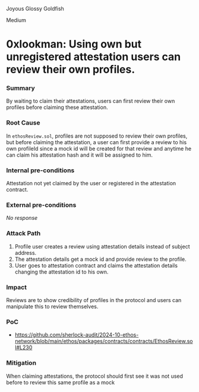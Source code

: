 Joyous Glossy Goldfish

Medium

# 0xlookman: Using own but unregistered attestation users can review their own profiles.

### Summary

By waiting to claim their attestations, users can first review their own profiles before claiming these attestation.

### Root Cause

In `ethosReview.sol`, profiles are not supposed to review their own profiles, but before claiming the attestation, a user can first provide a review to his own profileId since a mock id will be created for that  review and anytime he can claim his attestation hash and it will be assigned to him.

### Internal pre-conditions

Attestation not yet claimed by the user or registered in the attestation contract.

### External pre-conditions

_No response_

### Attack Path

1. Profile user creates a review using attestation details instead of subject address.
2. The attestation details get a mock id and provide review to the profile.
3. User goes to attestation contract and claims the attestation details changing the attestation id to his own.

### Impact

Reviews are to show credibility of profiles in the protocol and users can manipulate this to review themselves.

### PoC

- https://github.com/sherlock-audit/2024-10-ethos-network/blob/main/ethos/packages/contracts/contracts/EthosReview.sol#L230

### Mitigation

When claiming attestations, the protocol should first see it was not used before to review this same profile as a mock